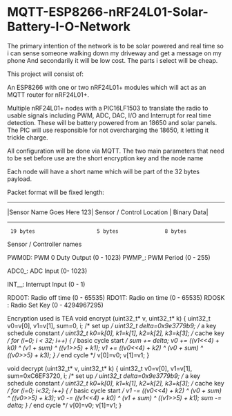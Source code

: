# MQTT-ESP8266-nRF24L01-Solar-Battery-I-O-Network

The primary intention of the network is to be solar powered and real time so i can sense someone walking down my driveway and get a message on my phone
And secondarily it will be low cost. The parts i select will be cheap.


This project will consist of:

An ESP8266 with one or two nRF24L01+ modules which will act as an MQTT router for nRF24L01+.

Multiple nRF24L01+ nodes with a PIC16LF1503 to translate the radio to usable signals including PWM, ADC, DAC, I/O and Interrupt for real time detection.
These will be battery powered from an 18650 and solar panels. The PIC will use responsible for not overcharging the 18650, it letting it trickle charge.

All configuration will be done via MQTT.
The two main parameters that need to be set before use are the short encryption key and the node name

Each node will have a short name which will be part of the 32 bytes payload.

Packet format will be fixed length:
********************************************************************
|Sensor Name Goes Here 123| Sensor / Control Location | Binary Data|
********************************************************************
     19 bytes                    5 bytes               8 bytes


Sensor / Controller names

PWM0D: PWM 0 Duty Output (0 - 1023)
PWMP_: PWM Period (0 - 255)

ADC0_: ADC Input (0- 1023)

INT__: Interrupt Input (0 - 1)

RDO0T: Radio off time (0 - 65535)
RDO1T: Radio on time (0 - 65535)
RDOSK : Radio Set Key (0 - 4294967295)


Encryption used is TEA
void encrypt (uint32_t* v, uint32_t* k) {
    uint32_t v0=v[0], v1=v[1], sum=0, i;           /* set up */
    uint32_t delta=0x9e3779b9;                     /* a key schedule constant */
    uint32_t k0=k[0], k1=k[1], k2=k[2], k3=k[3];   /* cache key */
    for (i=0; i < 32; i++) {                       /* basic cycle start */
        sum += delta;
        v0 += ((v1<<4) + k0) ^ (v1 + sum) ^ ((v1>>5) + k1);
        v1 += ((v0<<4) + k2) ^ (v0 + sum) ^ ((v0>>5) + k3);
    }                                              /* end cycle */
    v[0]=v0; v[1]=v1;
}

void decrypt (uint32_t* v, uint32_t* k) {
    uint32_t v0=v[0], v1=v[1], sum=0xC6EF3720, i;  /* set up */
    uint32_t delta=0x9e3779b9;                     /* a key schedule constant */
    uint32_t k0=k[0], k1=k[1], k2=k[2], k3=k[3];   /* cache key */
    for (i=0; i<32; i++) {                         /* basic cycle start */
        v1 -= ((v0<<4) + k2) ^ (v0 + sum) ^ ((v0>>5) + k3);
        v0 -= ((v1<<4) + k0) ^ (v1 + sum) ^ ((v1>>5) + k1);
        sum -= delta;
    }                                              /* end cycle */
    v[0]=v0; v[1]=v1;
}